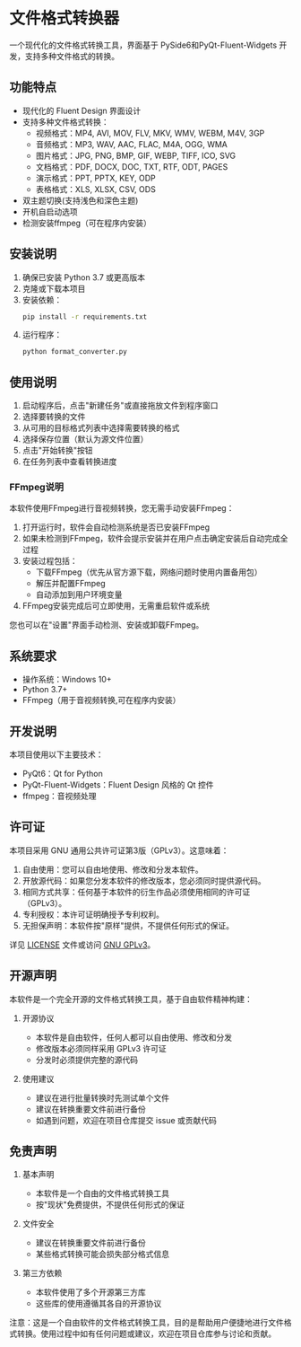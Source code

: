 # 文件格式转换器

一个现代化的文件格式转换工具，界面基于 PySide6和PyQt-Fluent-Widgets 开发，支持多种文件格式的转换。

## 功能特点

- 现代化的 Fluent Design 界面设计
- 支持多种文件格式转换：
  - 视频格式：MP4, AVI, MOV, FLV, MKV, WMV, WEBM, M4V, 3GP
  - 音频格式：MP3, WAV, AAC, FLAC, M4A, OGG, WMA
  - 图片格式：JPG, PNG, BMP, GIF, WEBP, TIFF, ICO, SVG
  - 文档格式：PDF, DOCX, DOC, TXT, RTF, ODT, PAGES
  - 演示格式：PPT, PPTX, KEY, ODP
  - 表格格式：XLS, XLSX, CSV, ODS
- 双主题切换(支持浅色和深色主题)
- 开机自启动选项
- 检测安装ffmpeg（可在程序内安装）

## 安装说明

1. 确保已安装 Python 3.7 或更高版本
2. 克隆或下载本项目
3. 安装依赖：
   ```bash
   pip install -r requirements.txt
   ```
4. 运行程序：
   ```bash
   python format_converter.py
   ```

## 使用说明

1. 启动程序后，点击"新建任务"或直接拖放文件到程序窗口
2. 选择要转换的文件
3. 从可用的目标格式列表中选择需要转换的格式
4. 选择保存位置（默认为源文件位置）
5. 点击"开始转换"按钮
6. 在任务列表中查看转换进度

### FFmpeg说明

本软件使用FFmpeg进行音视频转换，您无需手动安装FFmpeg：

1. 打开运行时，软件会自动检测系统是否已安装FFmpeg
2. 如果未检测到FFmpeg，软件会提示安装并在用户点击确定安装后自动完成全过程
3. 安装过程包括：
   - 下载FFmpeg（优先从官方源下载，网络问题时使用内置备用包）
   - 解压并配置FFmpeg
   - 自动添加到用户环境变量
4. FFmpeg安装完成后可立即使用，无需重启软件或系统

您也可以在"设置"界面手动检测、安装或卸载FFmpeg。

## 系统要求

- 操作系统：Windows 10+
- Python 3.7+
- FFmpeg（用于音视频转换,可在程序内安装）

## 开发说明

本项目使用以下主要技术：

- PyQt6：Qt for Python
- PyQt-Fluent-Widgets：Fluent Design 风格的 Qt 控件
- ffmpeg：音视频处理

## 许可证

本项目采用 GNU 通用公共许可证第3版（GPLv3）。这意味着：

1. 自由使用：您可以自由地使用、修改和分发本软件。
2. 开放源代码：如果您分发本软件的修改版本，您必须同时提供源代码。
3. 相同方式共享：任何基于本软件的衍生作品必须使用相同的许可证（GPLv3）。
4. 专利授权：本许可证明确授予专利权利。
5. 无担保声明：本软件按"原样"提供，不提供任何形式的保证。

详见 [LICENSE](LICENSE) 文件或访问 [GNU GPLv3](https://www.gnu.org/licenses/gpl-3.0.html)。

## 开源声明

本软件是一个完全开源的文件格式转换工具，基于自由软件精神构建：

1. 开源协议
   - 本软件是自由软件，任何人都可以自由使用、修改和分发
   - 修改版本必须同样采用 GPLv3 许可证
   - 分发时必须提供完整的源代码

2. 使用建议
   - 建议在进行批量转换时先测试单个文件
   - 建议在转换重要文件前进行备份
   - 如遇到问题，欢迎在项目仓库提交 issue 或贡献代码

## 免责声明

1. 基本声明
   - 本软件是一个自由的文件格式转换工具
   - 按"现状"免费提供，不提供任何形式的保证

2. 文件安全
   - 建议在转换重要文件前进行备份
   - 某些格式转换可能会损失部分格式信息

3. 第三方依赖
   - 本软件使用了多个开源第三方库
   - 这些库的使用遵循其各自的开源协议

注意：这是一个自由软件的文件格式转换工具，目的是帮助用户便捷地进行文件格式转换。使用过程中如有任何问题或建议，欢迎在项目仓库参与讨论和贡献。 